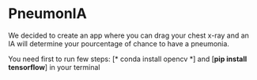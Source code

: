 # PneumonIA
We decided to create an app where you can drag your chest x-ray and an IA will determine your pourcentage of chance to have a pneumonia. 

You need first to run few steps: [* conda install opencv *] and [**pip install tensorflow**] in your terminal
